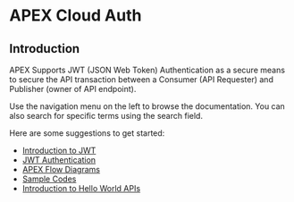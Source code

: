 # APEX Cloud Auth

## Introduction
APEX Supports JWT (JSON Web Token) Authentication as a secure means to secure the API transaction between a Consumer (API Requester) and Publisher (owner of API endpoint).

Use the navigation menu on the left to browse the documentation. You can also search for specific terms using the search field.

Here are some suggestions to get started:

- [Introduction to JWT](/docs/dev/introduction.md)
- [JWT Authentication](/docs/dev/jwt-auth.md)
- [APEX Flow Diagrams](/docs/dev/apex-flow-diagrams.md)
- [Sample Codes](/docs/sample-codes/jwt-auth.md)
- [Introduction to Hello World APIs](/docs/hello-world/jwt-auth.md)
